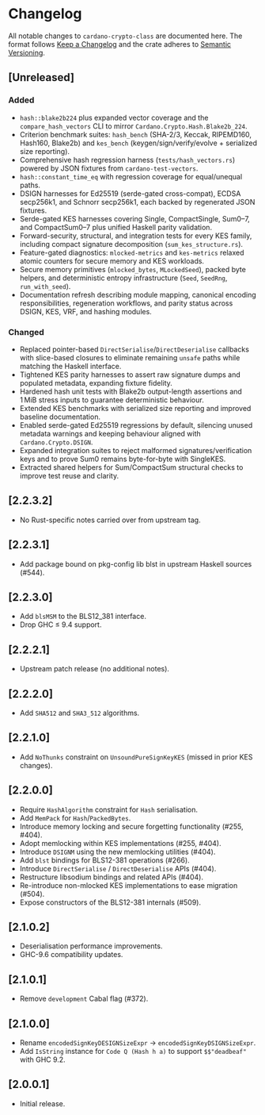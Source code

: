 # Changelog

All notable changes to `cardano-crypto-class` are documented here. The format
follows [Keep a Changelog](https://keepachangelog.com/en/1.1.0/) and the crate
adheres to [Semantic Versioning](https://semver.org/spec/v2.0.0.html).

## [Unreleased]

### Added
- `hash::blake2b224` plus expanded vector coverage and the
  `compare_hash_vectors` CLI to mirror `Cardano.Crypto.Hash.Blake2b_224`.
- Criterion benchmark suites: `hash_bench` (SHA-2/3, Keccak, RIPEMD160,
  Hash160, Blake2b) and `kes_bench` (keygen/sign/verify/evolve + serialized
  size reporting).
- Comprehensive hash regression harness (`tests/hash_vectors.rs`) powered by
  JSON fixtures from `cardano-test-vectors`.
- `hash::constant_time_eq` with regression coverage for equal/unequal paths.
- DSIGN harnesses for Ed25519 (serde-gated cross-compat), ECDSA secp256k1, and
  Schnorr secp256k1, each backed by regenerated JSON fixtures.
- Serde-gated KES harnesses covering Single, CompactSingle, Sum0–7, and
  CompactSum0–7 plus unified Haskell parity validation.
- Forward-security, structural, and integration tests for every KES family,
  including compact signature decomposition (`sum_kes_structure.rs`).
- Feature-gated diagnostics: `mlocked-metrics` and `kes-metrics` relaxed atomic
  counters for secure memory and KES workloads.
- Secure memory primitives (`mlocked_bytes`, `MLockedSeed`), packed byte
  helpers, and deterministic entropy infrastructure (`Seed`, `SeedRng`,
  `run_with_seed`).
- Documentation refresh describing module mapping, canonical encoding
  responsibilities, regeneration workflows, and parity status across DSIGN,
  KES, VRF, and hashing modules.

### Changed
- Replaced pointer-based `DirectSerialise`/`DirectDeserialise` callbacks with
  slice-based closures to eliminate remaining `unsafe` paths while matching the
  Haskell interface.
- Tightened KES parity harnesses to assert raw signature dumps and populated
  metadata, expanding fixture fidelity.
- Hardened hash unit tests with Blake2b output-length assertions and 1 MiB
  stress inputs to guarantee deterministic behaviour.
- Extended KES benchmarks with serialized size reporting and improved baseline
  documentation.
- Enabled serde-gated Ed25519 regressions by default, silencing unused
  metadata warnings and keeping behaviour aligned with `Cardano.Crypto.DSIGN`.
- Expanded integration suites to reject malformed signatures/verification keys
  and to prove Sum0 remains byte-for-byte with SingleKES.
- Extracted shared helpers for Sum/CompactSum structural checks to improve test
  reuse and clarity.

## [2.2.3.2]

- No Rust-specific notes carried over from upstream tag.

## [2.2.3.1]

- Add package bound on pkg-config lib blst in upstream Haskell sources (#544).

## [2.2.3.0]

- Add `blsMSM` to the BLS12_381 interface.
- Drop GHC ≤ 9.4 support.

## [2.2.2.1]

- Upstream patch release (no additional notes).

## [2.2.2.0]

- Add `SHA512` and `SHA3_512` algorithms.

## [2.2.1.0]

- Add `NoThunks` constraint on `UnsoundPureSignKeyKES` (missed in prior KES
  changes).

## [2.2.0.0]

- Require `HashAlgorithm` constraint for `Hash` serialisation.
- Add `MemPack` for `Hash`/`PackedBytes`.
- Introduce memory locking and secure forgetting functionality (#255, #404).
- Adopt memlocking within KES implementations (#255, #404).
- Introduce `DSIGNM` using the new memlocking utilities (#404).
- Add `blst` bindings for BLS12-381 operations (#266).
- Introduce `DirectSerialise` / `DirectDeserialise` APIs (#404).
- Restructure libsodium bindings and related APIs (#404).
- Re-introduce non-mlocked KES implementations to ease migration (#504).
- Expose constructors of the BLS12-381 internals (#509).

## [2.1.0.2]

- Deserialisation performance improvements.
- GHC-9.6 compatibility updates.

## [2.1.0.1]

- Remove `development` Cabal flag (#372).

## [2.1.0.0]

- Rename `encodedSignKeyDESIGNSizeExpr` → `encodedSignKeyDSIGNSizeExpr`.
- Add `IsString` instance for `Code Q (Hash h a)` to support `$$"deadbeaf"`
  with GHC 9.2.

## [2.0.0.1]

- Initial release.
